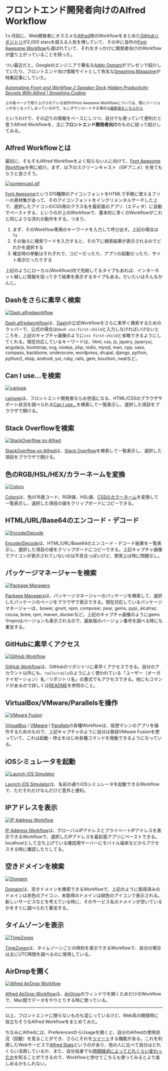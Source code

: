 # <span>フロントエンド開発者向けの</span><span>Alfred Workflow</span>

1ヶ月前に、Web開発者にオススメな[Alfred](http://www.alfredapp.com/)用のWorkflowをまとめた[GitHubリポジトリ](https://github.com/zenorocha/alfred-workflows/blob/04b145b65ec1ca808500590143f5fffc2987a167/README.md)が2,000 starsを超える人気を博していて、その中に自作の[Font Awesome Workflow](https://github.com/ruedap/alfred2-font-awesome-workflow)も選ばれていて、それをきっかけに開発者向けのWorkflowが盛り上がっていることを知った。

つい最近だと、Googleのエンジニアで著名な[Addy Osmani](https://github.com/addyosmani)がプレゼンで紹介していたり、フロントエンド向け情報サイトとして有名な[Smashing Magazine](http://www.smashingmagazine.com/)が特集記事にしていた。

<cite>[Automating Front-end Workflow // Speaker Deck](https://speakerdeck.com/addyosmani/automating-front-end-workflow?slide=148)</cite>
<cite>[Hidden Productivity Secrets With Alfred \| Smashing Coding](http://coding.smashingmagazine.com/2013/10/25/hidden-productivity-secrets-with-alfred/)</cite>

<small>上の各ページで取り上げられている拙作のFont Awesome Workflowについては、既にバージョンが古くなってしまっているので、もしダウンロードする場合は[最新版をこちらから](https://github.com/ruedap/alfred2-font-awesome-workflow)</small>

というわけで、その辺りの情報をベースにしつつ、自分でも使っていて便利だと思うAlfred Workflowを、主に**フロントエンド開発者向け**のものに絞って紹介してみる。


## Alfred Workflowとは

最初に、そもそもAlfred Workflowをよく知らない人に向けて、[Font Awesome Workflow](https://github.com/ruedap/alfred2-font-awesome-workflow)を例に紹介。まず、以下のスクリーンキャスト（GIFアニメ）を見てもらうと良さそう。

[![screencast.gif](https://raw.github.com/ruedap/alfred2-font-awesome-workflow/9cd5455b437df1cf71e6fc9ab3a020483448154f/screenshots/screencast.gif)](https://github.com/ruedap/alfred2-font-awesome-workflow)

[Font Awesome](http://fontawesome.io/icons/)という370種類のアイコンフォントをHTMLで手軽に使えるフリーの素材集があって、そのアイコンフォントをインクリメンタルサーチした上で、選択したアイコンのCSS用のクラス名を最前面のアプリ（エディタ）に自動でペーストする、というのが上のWorkflowで、基本的に多くのWorkflowがこれと同じような流れの動作をする。つまり、

1. まず、そのWorkflow専用のキーワードを入力して呼び出す。上記の場合は`fa`
2. その後ろに検索ワードを入力すると、その下に検索結果が表示されるのでどれかを選択する
3. 確定時の挙動はそれぞれで、コピーだったり、アプリの起動だったり、サイト表示だったりする

上記のようにローカル(Workflow)内で完結してるタイプもあれば、インターネット越しに情報を拾ってきて結果を表示するタイプもある。だいたいはそんなかんじ。


## Dashをさらに素早く検索

[![Dash.alfredworkflow](/assets/2013/10/30/alfred-workflow-for-front-end-developers-01.png)](https://github.com/willfarrell/alfred-dash-workflow)

[Dash.alfredworkflow](https://github.com/willfarrell/alfred-dash-workflow)は、[Dash](http://kapeli.com/dash)の公式Workflowをさらに素早く検索するためのラッパーで、公式の場合は`dash css:first-child`と入力しなければいけないところを、上記のキャプチャ画像のように`css first-child`と省略できるようにしてくれる。現在対応しているキーワードは、html, css, js, jquery, jqueryui, angularjs, bootstrap, svg, nodejs, php, redis, mysql, man, cpp, sass, compass, backbone, underscore, wordpress, drupal, django, python, python2, elisp, android, yui, ruby, rails, gem, bourbon, neatなど。


## Can I use...を検索

[![caniuse](/assets/2013/10/30/alfred-workflow-for-front-end-developers-02.png)](https://github.com/willfarrell/alfred-caniuse-workflow)

[caniuse](https://github.com/willfarrell/alfred-caniuse-workflow)は、フロントエンド開発者ならお世話になる、HTML/CSSのブラウザサポート状況を調べられる[Can I use...](http://caniuse.com/)を検索して一覧表示し、選択した項目をブラウザで開ける。


## Stack Overflowを検索

[![StackOverflow on Alfred](/assets/2013/10/30/alfred-workflow-for-front-end-developers-03.png)](https://github.com/xhinking/Alfred)

[StackOverflow on Alfred](https://github.com/xhinking/Alfred)は、[Stack Overflow](http://stackoverflow.com/)を検索して一覧表示し、選択した項目をブラウザで開ける。


## 色のRGB/HSL/HEX/カラーネームを変換


[![Colors](/assets/2013/10/30/alfred-workflow-for-front-end-developers-04.png)](http://www.alfredforum.com/topic/805-colors%E2%80%94a-css-color-conversion-workflow-with-color-picker-support/)

[Colors](http://www.alfredforum.com/topic/805-colors%E2%80%94a-css-color-conversion-workflow-with-color-picker-support/)は、色の16進コード、RGB値、HSL値、[CSSのカラーネーム](http://www.w3.org/TR/css3-color/)を変換して一覧表示し、選択した項目の値をクリップボードにコピーできる。


## HTML/URL/Base64のエンコード・デコード

[![Encode/Decode](/assets/2013/10/30/alfred-workflow-for-front-end-developers-05.png)](https://github.com/willfarrell/alfred-encode-decode-workflow)

[Encode/Decode](https://github.com/willfarrell/alfred-encode-decode-workflow)は、HTML/URL/Base64のエンコード・デコード結果を一覧表示し、選択した項目の値をクリップボードにコピーできる。上記キャプチャ画像でアイコンが表示されていないのは不具合っぽいけど、使用上は特に問題なし。


## パッケージマネージャーを検索

[![Package Managers](/assets/2013/10/30/alfred-workflow-for-front-end-developers-06.png)](https://github.com/willfarrell/alfred-pkgman-workflow)

[Package Managers](https://github.com/willfarrell/alfred-pkgman-workflow)は、パッケージマネージャーのパッケージを検索して、選択したパッケージのページをブラウザで表示できる。現在対応しているパッケージマネージャーは、bower, grunt, npm, composer, pear, gems, pypi, alcatraz, cocoa, brew, rpm, maven, dockerなど。上記のキャプチャ画像のようにgemsやnpmはバージョンも表示されるので、最新版のバージョン番号を調べる時にも重宝する。

## GitHubに素早くアクセス

[![GitHub Workflow](/assets/2013/10/30/alfred-workflow-for-front-end-developers-07.png)](https://github.com/gharlan/alfred-github-workflow)

[GitHub Workflow](https://github.com/gharlan/alfred-github-workflow)は、GitHubのリポジトリに素早くアクセスできる。自分のアカウント以外にも、`rails/rails`のようによく使われている「ユーザー（オーガナイゼーション）名／リポジトリ名」の書式でもアクセスできる。他にもコマンドがあるので詳しくは[README](https://github.com/gharlan/alfred-github-workflow/blob/master/README.md)を参照のこと。


## VirtualBox/VMware/Parallelsを操作

[![VMware Fusion](/assets/2013/10/30/alfred-workflow-for-front-end-developers-08.png)](https://github.com/ctwise/alfred-workflows)

[VirtualBox](https://github.com/aiyodk/Alfred-Extensions/tree/master/AlfredApp_2.x/VirtualBox-Control) / [VMware](https://github.com/ctwise/alfred-workflows) / [Parallels](https://github.com/BigLuck/alfred2-parallels)の各種Workflowは、仮想マシンのアプリを操作するためのもので、上記キャプチャのように自分は普段VMware Fusionを使っていて、これは起動・停止をはじめ各種コマンドを発動できるようになっている。


## iOSシミュレータを起動

[![Launch iOS Simulator](/assets/2013/10/30/alfred-workflow-for-front-end-developers-09.png)](http://www.alfredforum.com/topic/2126-launch-ios-simulator/)

[Launch iOS Simulator](http://www.alfredforum.com/topic/2126-launch-ios-simulator/)は、名前の通りiOSシミュレータを起動できるWorkflowで、ただそれだけなんだけど意外と便利。


## IPアドレスを表示

[![IP Address Workflow](/assets/2013/10/30/alfred-workflow-for-front-end-developers-10.png)](http://dferg.us/ip-address-workflow/)

[IP Address Workflow](http://dferg.us/ip-address-workflow/)は、グローバルIPアドレスとプライベートIPアドレスを表示できるWorkflowで、選択したIPアドレスを最前面アプリにペーストできる。localhostとして立ち上げている確認用サーバーにモバイル端末などからアクセスする時に確認したりしてる。


## 空きドメインを検索

[![Domainr](/assets/2013/10/30/alfred-workflow-for-front-end-developers-11.png)](https://github.com/dingyi/Alfred-Workflows)

[Domainr](https://github.com/dingyi/Alfred-Workflows)は、空きドメインを検索できるWorkflowで、上記のように取得済みのドメインは赤色のアイコン、未取得のドメインは緑色のアイコンで表示される。新しいサービスなどを考えている時に、そのサービス名のドメインが空いているかをすぐに調べられて重宝する。


## タイムゾーンを表示

[![TimeZones](/assets/2013/10/30/alfred-workflow-for-front-end-developers-12.png)](http://www.alfredforum.com/topic/491-timezones-a-world-clock-script-filter-updated-to-v161/)

[TimeZones](http://www.alfredforum.com/topic/491-timezones-a-world-clock-script-filter-updated-to-v161/)は、タイムゾーンごとの時刻を表示できるWorkflowで、自分の場合は主にUTC時間を調べるのに使用している。


## AirDropを開く

[![Alfred AirDrop Workflow](/assets/2013/10/30/alfred-workflow-for-front-end-developers-13.png)](https://github.com/paulheyer/Alfred-AirDrop-Workflow)

[Alfred AirDrop Workflow](https://github.com/paulheyer/Alfred-AirDrop-Workflow)は、[AirDrop](http://ja.wikipedia.org/wiki/AirDrop)のウィンドウを開くためだけのWorkflowで、Mac間でデータをやりとりする時に使っている。

* * *

以上、フロントエンドに限らないものも混じっているけど、Web系の開発時に役立ちそうなAlfred Workflowをまとめてみた。

ちなみにAlfredには、PreferencesからUsageを開くと、自分のAlfredの使用状況（回数）を見ることができ、さらにそれを[ツイート](https://twitter.com/ruedap/status/395229215995359232)する機能がある。これを利用したWebサービスで[Alfred Stats](http://alfred-stats.herokuapp.com/)というのがあり、他の人に比べて自分はどれくらい活用しているか、また、自分自身でも[時間経過によってどれくらい変わったか](http://alfred-stats.herokuapp.com/u/ruedap)を知ることができるので、Workflowと併せてこちらも使ってみるとより楽しめるかもしれない。


